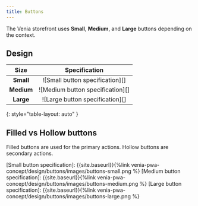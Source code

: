 ```yaml
---
title: Buttons
---
```


The Venia storefront  uses **Small**, **Medium**, and **Large** buttons depending on the context.

## Design

| Size       | Specification                     |
| :-----:    | :-------------------------------: |
| **Small**  | ![Small button specification][]   |
| **Medium** | ![Medium button specification][]  |
| **Large**  | ![Large button specification][]   |
{: style="table-layout: auto" }

## Filled vs Hollow buttons

Filled buttons are used for the primary actions.
Hollow buttons are secondary actions.

[Small button specification]: {{site.baseurl}}{%link venia-pwa-concept/design/buttons/images/buttons-small.png %}
[Medium button specification]: {{site.baseurl}}{%link venia-pwa-concept/design/buttons/images/buttons-medium.png %}
[Large button specification]: {{site.baseurl}}{%link venia-pwa-concept/design/buttons/images/buttons-large.png %}
